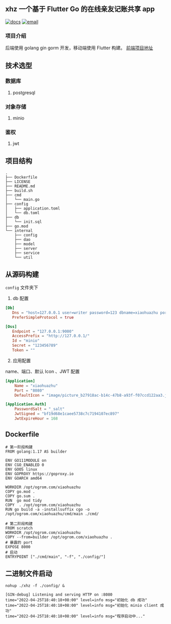 ## xhz 一个基于 Flutter Go 的在线亲友记账共享 app
[![docs](https://img.shields.io/badge/docs-reference-green.svg)](https://github.com/ogromwang)
[![email](https://img.shields.io/badge/email-ogromwang@gmail.com-red.svg)](ogromwang@gmail.com)

### 项目介绍
后端使用 golang gin gorm 开发，移动端使用 Flutter 构建。
[前端项目地址](https://github.com/ogromwang/xhz_app)

## 技术选型
### 数据库
1. postgresql

### 对象存储
1. minio

### 鉴权
1. jwt

## 项目结构

```
.
├── Dockerfile
├── LICENSE
├── README.md
├── build.sh
├── cmd
│   └── main.go
├── config
│   ├── application.toml
│   └── db.toml
├── db
│   └── init.sql
├── go.mod
└── internal
    ├── config
    ├── dao
    ├── model
    ├── server
    ├── service
    └── util
```

## 从源码构建
 `config` 文件夹下

1. db 配置

 ```toml
[Db]
    Dns = "host=127.0.0.1 user=writer password=123 dbname=xiaohuazhu port=5432 sslmode=disable TimeZone=Asia/Shanghai"
    PreferSimpleProtocol = true

[Oss]
    Endpoint = "127.0.0.1:9000"
    AccessPrefix = "http://127.0.0.1/"
    Id = "minio"
    Secret = "123456789"
    Token = ""
```

2. 应用配置

name、端口、默认 Icon 、JWT 配置
```toml
[Application]
    Name = "xiaohuazhu"
    Port = "8080"
    DefaultIcon = "image/picture_b27918ac-b14c-47b8-a93f-f07ccd122aa3.jpg"

[Application.Auth]
    PasswordSalt = "_salt"
    JwtSigned = "bf19d68e1caee5738c7c7194107ec897"
    JwtExpireHour = 168
```

## Dockerfile

```shell
# 第一阶段构建
FROM golang:1.17 AS builder

ENV GO111MODULE on
ENV CGO_ENABLED 0
ENV GOOS linux
ENV GOPROXY https://goproxy.io
ENV GOARCH amd64

WORKDIR /opt/ogrom.com/xiaohuazhu
COPY go.mod .
COPY go.sum .
RUN  go mod tidy
COPY  . /opt/ogrom.com/xiaohuazhu
RUN go build -a -installsuffix cgo -o /opt/ogrom.com/xiaohuazhu/cmd/main ./cmd/

# 第二阶段构建
FROM scratch
WORKDIR /opt/ogrom.com/xiaohuazhu
COPY --from=builder /opt/ogrom.com/xiaohuazhu .
# 暴露的 port
EXPOSE 8000
# 启动
ENTRYPOINT ["./cmd/main", "-f", "./config/"]
```

## 二进制文件启动
```shell
nohup ./xhz -f ./config/ &
```
```text
[GIN-debug] Listening and serving HTTP on :8080
time="2022-04-25T18:40:18+08:00" level=info msg="初始化 db 成功"
time="2022-04-25T18:40:18+08:00" level=info msg="初始化 minio client 成功"
time="2022-04-25T18:40:18+08:00" level=info msg="程序启动中..."
```